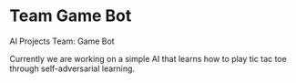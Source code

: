 # Team Game Bot
AI Projects Team: Game Bot

Currently we are working on a simple AI that learns how to play tic tac toe through self-adversarial learning.
